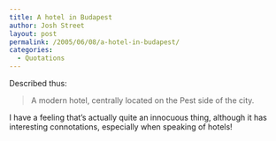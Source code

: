 ```yaml
---
title: A hotel in Budapest
author: Josh Street
layout: post
permalink: /2005/06/08/a-hotel-in-budapest/
categories:
  - Quotations
---
```

Described thus:

> A modern hotel, centrally located on the Pest side of the city.

I have a feeling that&#8217;s actually quite an innocuous thing, although it has interesting connotations, especially when speaking of hotels!